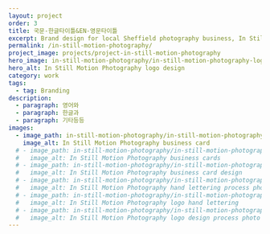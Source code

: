 ```yaml
---
layout: project
order: 3
title: 국문-한글타이틀&EN-영문타이틀
excerpt: Brand design for local Sheffield photography business, In Still Motion Photography.
permalink: /in-still-motion-photography/
project_image: projects/project-in-still-motion-photography
hero_image: in-still-motion-photography/in-still-motion-photography-logo-design
hero_alt: In Still Motion Photography logo design
category: work
tags:
  - tag: Branding
description:
  - paragraph: 영어와
  - paragraph: 한글과
  - paragraph: 기타등등
images:
  - image_path: in-still-motion-photography/in-still-motion-photography-business-card
    image_alt: In Still Motion Photography business card
  # - image_path: in-still-motion-photography/in-still-motion-photography-business-cards-laid-out
  #   image_alt: In Still Motion Photography business cards
  # - image_path: in-still-motion-photography/in-still-motion-photography-business-card-front-back
  #   image_alt: In Still Motion Photography business card design
  # - image_path: in-still-motion-photography/in-still-motion-photography-hand-lettered-logo-design
  #   image_alt: In Still Motion Photography hand lettering process photo
  # - image_path: in-still-motion-photography/in-still-motion-photography-logo-hand-lettering
  #   image_alt: In Still Motion Photography logo hand lettering
  # - image_path: in-still-motion-photography/in-still-motion-photography-logo-process-shot
  #   image_alt: In Still Motion Photography logo design process photo
---
```

